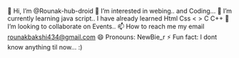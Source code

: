 👋 Hi, I’m @Rounak-hub-droid
👀 I’m interested in webing.. and Coding...
🌱 I’m currently learning java script..
I have already learned Html Css < > C C++
💞️ I’m looking to collaborate on Events..
📫 How to reach me my email rounakbakshi434@gmail.com
😄 Pronouns: NewBie_r
⚡ Fun fact: I dont know anything til now... :)
